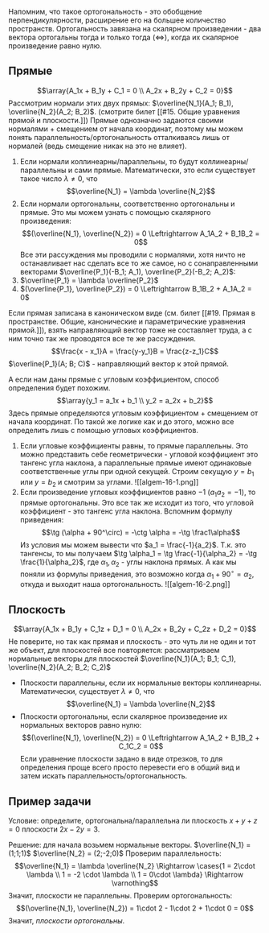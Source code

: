 Напомним, что такое ортогональность - это обобщение перпендикулярности, расширение его на большее количество пространств. Ортогальность завязана на скалярном произведении - два вектора ортогальны тогда и только тогда ($\Leftrightarrow$), когда их скалярное произведение равно нулю.

## Прямые
$$\array{A_1x + B_1y + C_1 = 0 \\ A_2x + B_2y + C_2 = 0}$$
Рассмотрим нормали этих двух прямых: $\overline{N_1}(A_1; B_1), \overline{N_2}(A_2; B_2)$. (смотрите билет [[#15. Общие уравнения прямой и плоскости.]])
Прямые однозначно задаются своими нормалями + смещением от начала координат, поэтому мы можем понять параллельность/ортогональность отталкиваясь лишь от нормалей (ведь смещение никак на это не влияет).
1. Если нормали коллинеарны/параллельны, то будут коллинеарны/параллельны и сами прямые. Математически, это если существует такое число $\lambda \neq 0$, что $$\overline{N_1} = \lambda \overline{N_2}$$
2. Если нормали ортогональны, соответственно ортогональны и прямые. Это мы можем узнать с помощью скалярного произведения: $$(\overline{N_1}, \overline{N_2}) = 0 \Leftrightarrow A_1A_2 + B_1B_2 = 0$$
Все эти рассуждения мы проводили с нормалями, хотя ничто не останавливает нас сделать все то же самое, но с сонаправленными векторами $\overline{P_1}(-B_1; A_1), \overline{P_2}(-B_2; A_2)$:
1. $\overline{P_1} = \lambda \overline{P_2}$
2. $(\overline{P_1}, \overline{P_2}) = 0 \Leftrightarrow B_1B_2 + A_1A_2 = 0$

Если прямая записана в каноническом виде (см. билет [[#19. Прямая в пространстве. Общие, канонические и параметрические уравнения прямой.]]), взять направляющий вектор тоже не составляет труда, а с ним точно так же проводятся все те же рассуждения.
$$\frac{x - x_1}A = \frac{y-y_1}B = \frac{z-z_1}C$$
$\overline{P_1}(A; B; C)$ - направляющий вектор к этой прямой.

А если нам даны прямые с угловым коэффициентом, способ определения будет похожим.
$$\array{y_1 = a_1x + b_1 \\ y_2 = a_2x + b_2}$$
Здесь прямые определяются угловым коэффициентом + смещением от начала координат. По такой же логике как и до этого, можно все определить лишь с помощью угловых коэффициентов.
1. Если угловые коэффициенты равны, то прямые параллельны. Это можно представить себе геометрически - угловой коэффициент это тангенс угла наклона, а параллельные прямые имеют одинаковые соответственные углы при одной секущей. Строим секущую $y=b_1$ или $y=b_2$ и смотрим за углами.
   ![[algem-16-1.png]]
2. Если произведение угловых коэффициентов равно $-1$ ($a_1a_2 = -1$), то прямые ортогональны. Это все так же исходит из того, что угловой коэффициент - это тангенс угла наклона. Вспомним формулу приведения: $$\tg (\alpha + 90^\circ) = -\ctg \alpha = -\tg \frac1\alpha$$
   Из условия мы можем вывести что $a_1 = \frac{-1}{a_2}$. Т.к. это тангенсы, то мы получаем $\tg \alpha_1 = \tg \frac{-1}{\alpha_2} = -\tg \frac{1}{\alpha_2}$, где $\alpha_1, \alpha_2$ - углы наклона прямых. А как мы поняли из формулы приведения, это возможно когда $\alpha_1 + 90^\circ = \alpha _2$, откуда и выходит наша ортогональность.
   ![[algem-16-2.png]]

## Плоскость
$$\array{A_1x + B_1y + C_1z + D_1 = 0 \\ A_2x + B_2y + C_2z + D_2 = 0}$$
Не поверите, но так как прямая и плоскость - это чуть ли не один и тот же объект, для плоскостей все повторяется: рассматриваем нормальные векторы для плоскостей $\overline{N_1}(A_1; B_1; C_1), \overline{N_2}(A_2; B_2; C_2)$
- Плоскости параллельны, если их нормальные векторы коллинеарны. Математически, существует $\lambda \neq 0$, что $$\overline{N_1} = \lambda \overline{N_2}$$
- Плоскости ортогональны, если скалярное произведение их нормальных векторов равно нулю: $$(\overline{N_1}, \overline{N_2}) = 0 \Leftrightarrow A_1A_2 + B_1B_2 + C_1C_2 = 0$$
Если уравнение плоскости задано в виде отрезков, то для определения проще всего просто перевести его в общий вид и затем искать параллельность/ортогональность.

## Пример задачи
Условие: определите, ортогональна/параллельна ли плоскость $x+y+z=0$ плоскости $2x-2y=3$.

Решение: для начала возьмем нормальные векторы.
$\overline{N_1} = (1;1;1)$
$\overline{N_2} = (2;-2;0)$
Проверим параллельность:
$$\overline{N_1} = \lambda \overline{N_2} \Rightarrow \cases{1 = 2\cdot \lambda \\ 1 = -2 \cdot \lambda \\ 1 = 0\cdot \lambda} \Rightarrow \varnothing$$
Значит, плоскости не параллельны. Проверим ортогональность:
$$(\overline{N_1}, \overline{N_2}) = 1\cdot 2 - 1\cdot 2 + 1\cdot 0 = 0$$
Значит, *плоскости ортогональны*.
